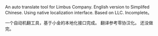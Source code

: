 An auto translate tool for Limbus Company. English version to Simplifed Chinese.
Using native localization interface.
Based on LLC.
Incomplete。

一个自动机翻工具，基于小金的本地化接口完成。
翻译参考零协汉化。
还没做完。
